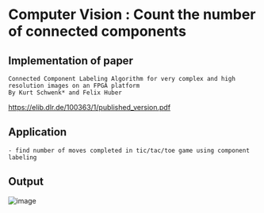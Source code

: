 # Computer Vision : Count the number of connected components

## Implementation of paper
    Connected Component Labeling Algorithm for very complex and high resolution images on an FPGA platform
    By Kurt Schwenk* and Felix Huber
https://elib.dlr.de/100363/1/published_version.pdf

## Application

    - find number of moves completed in tic/tac/toe game using component labeling 

## Output
![image](https://user-images.githubusercontent.com/20265851/140654097-aa5bd551-856d-47aa-8620-94ef7f9e4315.png)
